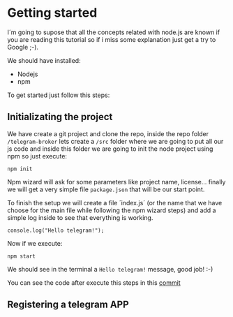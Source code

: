 # Getting started

I´m going to supose that all the concepts related with node.js are known if you are reading this tutorial so if i miss some explanation just get a try to Google ;-).

We should have installed:
- Nodejs
- npm

To get started just follow this steps:

## Initializating the project
We have create a git project and clone the repo, inside the repo folder `/telegram-broker` lets create a `/src` folder where we are going to put all our js code and inside this folder we are going to init the node project using npm so just execute:

```
npm init
```

Npm wizard will ask for some parameters like project name, license... finally we will get a very simple file `package.json` that will be our start point.

To finish the setup we will create a file ´index.js´ (or the name that we have choose for the main file while following the npm wizard steps) and add a simple log inside to see that everything is working. 

```
console.log("Hello telegram!");
```

Now if we execute:

```
npm start
```

We should see in the terminal a `Hello telegram!` message, good job! :-)

You can see the code after execute this steps in this [commit]()

## Registering a telegram APP


